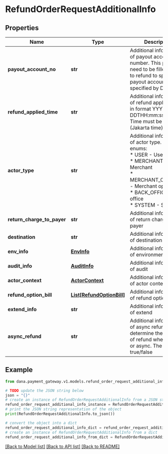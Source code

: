 # RefundOrderRequestAdditionalInfo


## Properties

Name | Type | Description | Notes
------------ | ------------- | ------------- | -------------
**payout_account_no** | **str** | Additional information of payout account number. This param need to be filled if want to refund to specific payout account not that specified by DANA | [optional] 
**refund_applied_time** | **str** | Additional information of refund applied time, in format YYYY-MM-DDTHH:mm:ss+07:00. Time must be in GMT+7 (Jakarta time) | [optional] 
**actor_type** | **str** | Additional information of actor type. The enums:<br /> * USER - User<br /> * MERCHANT - Merchant<br /> * MERCHANT_OPERATOR - Merchant operator<br /> * BACK_OFFICE - Back office<br /> * SYSTEM - System<br />  | [optional] 
**return_charge_to_payer** | **str** | Additional information of return charge to payer | [optional] 
**destination** | **str** | Additional information of destination | [optional] 
**env_info** | [**EnvInfo**](EnvInfo.md) | Additional information of environment | [optional] 
**audit_info** | [**AuditInfo**](AuditInfo.md) | Additional information of audit | [optional] 
**actor_context** | [**ActorContext**](ActorContext.md) | Additional information of actor context | [optional] 
**refund_option_bill** | [**List[RefundOptionBill]**](RefundOptionBill.md) | Additional information of refund option bill | [optional] 
**extend_info** | **str** | Additional information of extend | [optional] 
**async_refund** | **str** | Additional information of async refund to determine the process of refund whether sync or async. The values is true/false | [optional] 

## Example

```python
from dana.payment_gateway.v1.models.refund_order_request_additional_info import RefundOrderRequestAdditionalInfo

# TODO update the JSON string below
json = "{}"
# create an instance of RefundOrderRequestAdditionalInfo from a JSON string
refund_order_request_additional_info_instance = RefundOrderRequestAdditionalInfo.from_json(json)
# print the JSON string representation of the object
print(RefundOrderRequestAdditionalInfo.to_json())

# convert the object into a dict
refund_order_request_additional_info_dict = refund_order_request_additional_info_instance.to_dict()
# create an instance of RefundOrderRequestAdditionalInfo from a dict
refund_order_request_additional_info_from_dict = RefundOrderRequestAdditionalInfo.from_dict(refund_order_request_additional_info_dict)
```
[[Back to Model list]](../README.md#documentation-for-models) [[Back to API list]](../README.md#documentation-for-api-endpoints) [[Back to README]](../README.md)


